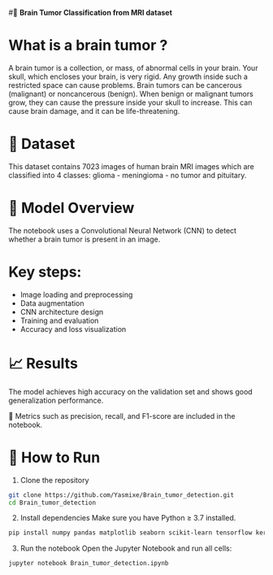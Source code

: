 #🧠 **Brain Tumor Classification from MRI dataset**

# **What is a brain tumor ?**
A brain tumor is a collection, or mass, of abnormal cells in your brain. Your skull, which encloses your brain, is very rigid. Any growth inside such a restricted space can cause problems. Brain tumors can be cancerous (malignant) or noncancerous (benign). When benign or malignant tumors grow, they can cause the pressure inside your skull to increase. This can cause brain damage, and it can be life-threatening.

# 📂 **Dataset**
This dataset contains 7023 images of human brain MRI images which are classified into 4 classes: glioma - meningioma - no tumor and pituitary.


# 🧠 **Model Overview**
The notebook uses a Convolutional Neural Network (CNN) to detect whether a brain tumor is present in an image.

# **Key steps:**
- Image loading and preprocessing
- Data augmentation
- CNN architecture design
- Training and evaluation
- Accuracy and loss visualization

# 📈 **Results**
The model achieves high accuracy on the validation set and shows good generalization performance.

📌 Metrics such as precision, recall, and F1-score are included in the notebook.


# 🧰 **How to Run**
1. Clone the repository
   
```bash
git clone https://github.com/Yasmixe/Brain_tumor_detection.git
cd Brain_tumor_detection
```
2. Install dependencies
Make sure you have Python ≥ 3.7 installed.

```bash
pip install numpy pandas matplotlib seaborn scikit-learn tensorflow keras
```
3. Run the notebook
Open the Jupyter Notebook and run all cells:
```bash
jupyter notebook Brain_tumor_detection.ipynb
```
